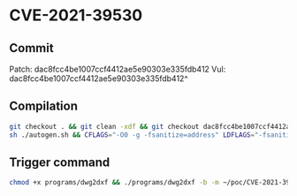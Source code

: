 # CVE-2021-39530

## Commit

Patch: dac8fcc4be1007ccf4412ae5e90303e335fdb412
Vul: dac8fcc4be1007ccf4412ae5e90303e335fdb412^

## Compilation

```sh
git checkout . && git clean -xdf && git checkout dac8fcc4be1007ccf4412ae5e90303e335fdb412^ && \
sh ./autogen.sh && CFLAGS="-O0 -g -fsanitize=address" LDFLAGS="-fsanitize=address" ./configure --disable-shared && make -j$(nproc)
```

## Trigger command

```sh
chmod +x programs/dwg2dxf && ./programs/dwg2dxf -b -m ~/poc/CVE-2021-39530/heap-overflow-bit_wcs2nlen-bit-1636 -o /dev/null
```
